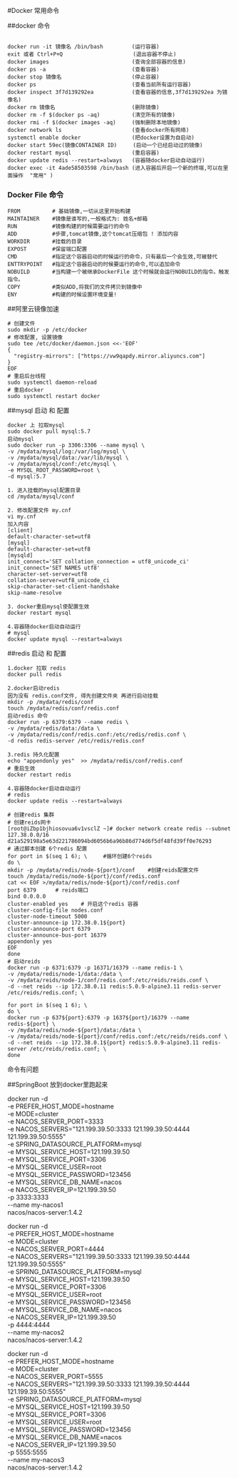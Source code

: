 #Docker   常用命令

##docker 命令
```shell

docker run -it 镜像名 /bin/bash         (运行容器)
exit 或者 Ctrl+P+Q                      (退出容器不停止)
docker images                          (查询全部容器的信息)
docker ps -a                           (查看容器) 
docker stop 镜像名                      (停止容器) 
docker ps                              (查看当前所有运行容器)
docker inspect 3f7d139292ea            (查看容器的信息,3f7d139292ea 为镜像名)
docker rm 镜像名                        (删除镜像)
docker rm -f $(docker ps -aq)          (清空所有的镜像)
docker rmi -f $(docker images -aq)     (强制删除本地镜像)
docker network ls                      (查看docker所有网络)
systemctl enable docker                (把docker设置为自启动)
docker start 59ec(镜像CONTAINER ID)     (启动一个已经启动过的镜像) 
docker restart mysql                   (重启容器)
docker update redis --restart=always   (容器随docker启动自动运行)
docker exec -it 4ade58503598 /bin/bash (进入容器后开启一个新的终端,可以在里面操作  "常用" )
```
### Docker File 命令
```shell
FROM          # 基础镜像,一切从这里开始构建
MAINTAINER    #镜像是谁写的,一般格式为: 姓名+邮箱
RUN           #镜像构建的时候需要运行的命令
ADD           #步骤,tomcat镜像,这个tomcat压缩包 ! 添加内容
WORKDIR       #挂载的目录
EXPOST        #保留端口配置
CMD           #指定这个容器启动的时候运行的命令，只有最后一个会生效,可被替代
ENTTRYPOINT   #指定这个容器启动的时候要运行的命令,可以追加命令
NOBUILD       #当构建一个被继承DockerFile 这个时候就会运行NOBUILD的指令。触发指令。
COPY          #类似ADD,将我们的文件拷贝到镜像中
ENY           #构建的时候设置环境变量!
```


##阿里云镜像加速
```shell
# 创建文件
sudo mkdir -p /etc/docker
# 修改配置, 设置镜像
sudo tee /etc/docker/daemon.json <<-'EOF'
{
  "registry-mirrors": ["https://vw9qapdy.mirror.aliyuncs.com"]
}
EOF
# 重启后台线程
sudo systemctl daemon-reload
# 重启docker
sudo systemctl restart docker
```

##mysql 启动 和 配置
```shell
docker 上 拉取mysql
sudo docker pull mysql:5.7
启动mysql
sudo docker run -p 3306:3306 --name mysql \
-v /mydata/mysql/log:/var/log/mysql \
-v /mydata/mysql/data:/var/lib/mysql \
-v /mydata/mysql/conf:/etc/mysql \
-e MYSQL_ROOT_PASSWORD=root \
-d mysql:5.7

1. 进入挂载的mysql配置目录
cd /mydata/mysql/conf

2. 修改配置文件 my.cnf
vi my.cnf
加入内容
[client]
default-character-set=utf8
[mysql]
default-character-set=utf8
[mysqld]
init_connect='SET collation_connection = utf8_unicode_ci'
init_connect='SET NAMES utf8'
character-set-server=utf8
collation-server=utf8_unicode_ci
skip-character-set-client-handshake
skip-name-resolve

3. docker重启mysql使配置生效
docker restart mysql

4.容器随docker启动自动运行
# mysql
docker update mysql --restart=always
```
##redis 启动 和 配置
```shell
1.docker 拉取 redis
docker pull redis

2.docker启动redis
因为没有 redis.conf文件, 得先创建文件夹 再进行启动挂载
mkdir -p /mydata/redis/conf
touch /mydata/redis/conf/redis.conf
启动redis 命令
docker run -p 6379:6379 --name redis \
-v /mydata/redis/data:/data \
-v /mydata/redis/conf/redis.conf:/etc/redis/redis.conf \
-d redis redis-server /etc/redis/redis.conf

3.redis 持久化配置
echo "appendonly yes"  >> /mydata/redis/conf/redis.conf
# 重启生效
docker restart redis

4.容器随docker启动自动运行
# redis
docker update redis --restart=always
```












```shell
# 创建redis 集群
# 创建reids网卡
[root@iZbp1bjhiosovua6v1vsclZ ~]# docker network create redis --subnet 127.38.0.0/16
d21a529198a5e63d221786094bd6056b6a96b86d774d6f5df48fd39ff0e76293
# 通过脚本创建 6个redis 配置
for port in $(seq 1 6); \     #循环创建6个reids
do \
mkdir -p /mydata/redis/node-${port}/conf    #创建reids配置文件
touch /mydata/redis/node-${port}/conf/redis.conf
cat << EOF >/mydata/redis/node-${port}/conf/redis.conf
port 6379      # reids端口
bind 0.0.0.0
cluster-enabled yes    # 开启这个redis 容器
cluster-config-file nodes.conf
cluster-node-timeout 5000
cluster-announce-ip 172.38.0.1${port}
cluster-announce-port 6379
cluster-announce-bus-port 16379
appendonly yes
EOF
done 
# 启动reids
docker run -p 6371:6379 -p 16371/16379 --name redis-1 \ 
-v /mydata/redis/node-1/data:/data \
-v /mydata/reids/node-1/conf/redis.conf:/etc/reids/reids.conf \
-d --net reids --ip 172.38.0.11 redis:5.0.9-alpine3.11 redis-server /etc/reids/redis.conf; \

```



```shell
for port in $(seq 1 6); \   
do \
docker run -p 637${port}:6379 -p 1637${port}/16379 --name redis-${port} \ 
-v /mydata/redis/node-${port}/data:/data \ 
-v /mydata/reids/node-${port}/conf/redis.conf:/etc/reids/reids.conf \ 
-d --net reids --ip 172.38.0.1${port} redis:5.0.9-alpine3.11 redis-server /etc/reids/redis.conf; \
done

```
命令有问题


##SpringBoot 放到docker里跑起来
















docker run -d \
-e PREFER_HOST_MODE=hostname \
-e MODE=cluster \
-e NACOS_SERVER_PORT=3333 \
-e NACOS_SERVERS="121.199.39.50:3333 121.199.39.50:4444 121.199.39.50:5555" \
-e SPRING_DATASOURCE_PLATFORM=mysql \
-e MYSQL_SERVICE_HOST=121.199.39.50 \
-e MYSQL_SERVICE_PORT=3306 \
-e MYSQL_SERVICE_USER=root \
-e MYSQL_SERVICE_PASSWORD=123456 \
-e MYSQL_SERVICE_DB_NAME=nacos \
-e NACOS_SERVER_IP=121.199.39.50 \
-p 3333:3333 \
--name my-nacos1 \
nacos/nacos-server:1.4.2

docker run -d \
-e PREFER_HOST_MODE=hostname \
-e MODE=cluster \
-e NACOS_SERVER_PORT=4444 \
-e NACOS_SERVERS="121.199.39.50:3333 121.199.39.50:4444 121.199.39.50:5555" \
-e SPRING_DATASOURCE_PLATFORM=mysql \
-e MYSQL_SERVICE_HOST=121.199.39.50 \
-e MYSQL_SERVICE_PORT=3306 \
-e MYSQL_SERVICE_USER=root \
-e MYSQL_SERVICE_PASSWORD=123456 \
-e MYSQL_SERVICE_DB_NAME=nacos \
-e NACOS_SERVER_IP=121.199.39.50 \
-p 4444:4444 \
--name my-nacos2 \
nacos/nacos-server:1.4.2


docker run -d \
-e PREFER_HOST_MODE=hostname \
-e MODE=cluster \
-e NACOS_SERVER_PORT=5555 \
-e NACOS_SERVERS="121.199.39.50:3333 121.199.39.50:4444 121.199.39.50:5555" \
-e SPRING_DATASOURCE_PLATFORM=mysql \
-e MYSQL_SERVICE_HOST=121.199.39.50 \
-e MYSQL_SERVICE_PORT=3306 \
-e MYSQL_SERVICE_USER=root \
-e MYSQL_SERVICE_PASSWORD=123456 \
-e MYSQL_SERVICE_DB_NAME=nacos \
-e NACOS_SERVER_IP=121.199.39.50 \
-p 5555:5555 \
--name my-nacos3 \
nacos/nacos-server:1.4.2













